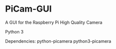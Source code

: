 # PiCam-GUI
A GUI for the Raspberry Pi High Quality Camera

Python 3

Dependencies: 
python-picamera
python3-picamera

